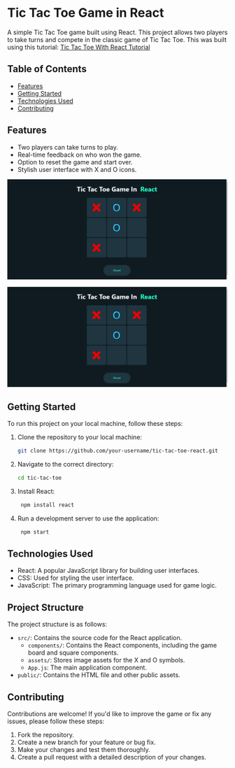 # Tic Tac Toe Game in React

A simple Tic Tac Toe game built using React. This project allows two players to take turns and compete in the classic game of Tic Tac Toe. This was built using this tutorial: [Tic Tac Toe With React Tutorial](https://www.youtube.com/watch?v=lYtPscvwgP4)

## Table of Contents

- [Features](#features)
- [Getting Started](#getting-started)
- [Technologies Used](#technologies-used)
- [Contributing](#contributing)



## Features

- Two players can take turns to play.
- Real-time feedback on who won the game.
- Option to reset the game and start over.
- Stylish user interface with X and O icons.

![Screenshot 1](tic-tac-toe/src/components/assets/screenshot1.png)

![Screenshot 2](tic-tac-toe/src/components/assets/screenshot1.png)



## Getting Started

To run this project on your local machine, follow these steps:

1. Clone the repository to your local machine:

   ```bash
   git clone https://github.com/your-username/tic-tac-toe-react.git

2. Navigate to the correct directory:

    ```bash
    cd tic-tac-toe

3. Install React:
   ```bash
    npm install react

4. Run a development server to use the application:
   ```bash
    npm start


## Technologies Used

- React: A popular JavaScript library for building user interfaces.
- CSS: Used for styling the user interface.
- JavaScript: The primary programming language used for game logic.

## Project Structure

The project structure is as follows:

- `src/`: Contains the source code for the React application.
  - `components/`: Contains the React components, including the game board and square components.
  - `assets/`: Stores image assets for the X and O symbols.
  - `App.js`: The main application component.
- `public/`: Contains the HTML file and other public assets.

## Contributing

Contributions are welcome! If you'd like to improve the game or fix any issues, please follow these steps:

1. Fork the repository.
2. Create a new branch for your feature or bug fix.
3. Make your changes and test them thoroughly.
4. Create a pull request with a detailed description of your changes.
